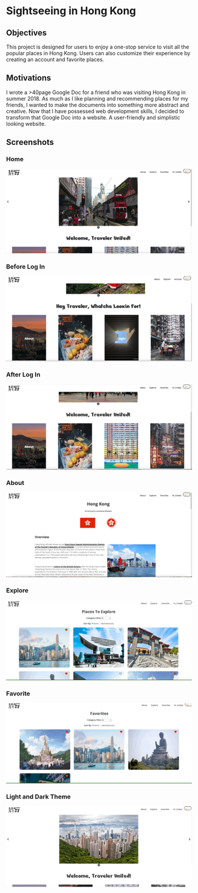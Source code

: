 Sightseeing in Hong Kong 
====

## Objectives

This project is designed for users to enjoy a one-stop service to visit all the popular places in Hong Kong. Users can also customize their experience by creating an account and favorite places.

## Motivations

I wrote a >40page Google Doc for a friend who was visiting Hong Kong in summer 2018. As much as I like planning and recommending places for my friends, I wanted to make the documents into something more abstract and creative. Now that I have possessed web development skills, I decided to transform that Google Doc into a website. A user-friendly and simplistic looking website. 

## Screenshots

### Home

![Home](Images/home.png)

### Before Log In

![Pre-Login](Images/pre-login.png)

### After Log In

![After-login](Images/after-login.png)

### About

![About](Images/about.png)

### Explore 

![Explore](Images/explore.gif)

### Favorite

![Favorite](Images/favorite.gif)

### Light and Dark Theme 

![Theme](Images/theme.gif)

